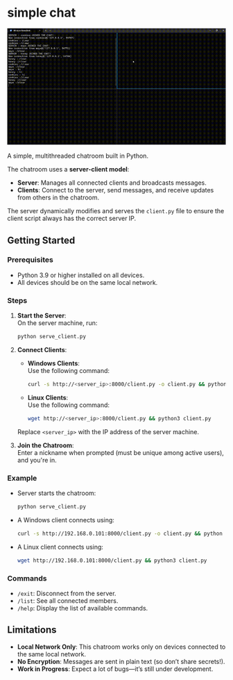 # simple chat

![Demo GIF](./demo.gif)

A simple, multithreaded chatroom built in Python.

The chatroom uses a **server-client model**:

- **Server**: Manages all connected clients and broadcasts messages.
- **Clients**: Connect to the server, send messages, and receive updates from others in the chatroom.

The server dynamically modifies and serves the `client.py` file to ensure the client script always has the correct server IP.

## Getting Started

### Prerequisites

- Python 3.9 or higher installed on all devices.
- All devices should be on the same local network.

### Steps

1. **Start the Server**:\
   On the server machine, run:

   ```bash
   python serve_client.py
   ```

2. **Connect Clients**:

   - **Windows Clients**:\
     Use the following command:

     ```bash
     curl -s http://<server_ip>:8000/client.py -o client.py && python client.py
     ```

   - **Linux Clients**:\
     Use the following command:

     ```bash
     wget http://<server_ip>:8000/client.py && python3 client.py
     ```

   Replace `<server_ip>` with the IP address of the server machine.

3. **Join the Chatroom**:\
   Enter a nickname when prompted (must be unique among active users), and you're in.

### Example

- Server starts the chatroom:

  ```bash
  python serve_client.py
  ```

- A Windows client connects using:

  ```bash
  curl -s http://192.168.0.101:8000/client.py -o client.py && python client.py
  ```

- A Linux client connects using:

  ```bash
  wget http://192.168.0.101:8000/client.py && python3 client.py
  ```

### Commands

- `/exit`: Disconnect from the server.
- `/list`: See all connected members.
- `/help`: Display the list of available commands.

## Limitations

- **Local Network Only**: This chatroom works only on devices connected to the same local network.
- **No Encryption**: Messages are sent in plain text (so don’t share secrets!).
- **Work in Progress**: Expect a lot of bugs—it’s still under development.
